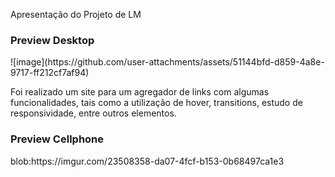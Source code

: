 Apresentação do Projeto de LM

<h3>Preview Desktop</h3>
![image](https://github.com/user-attachments/assets/51144bfd-d859-4a8e-9717-ff212cf7af94)

Foi realizado um site para um agregador de links com algumas funcionalidades, tais como a utilização de hover, transitions, estudo de responsividade, entre outros elementos.

<h3>Preview Cellphone</h3>
blob:https://imgur.com/23508358-da07-4fcf-b153-0b68497ca1e3
